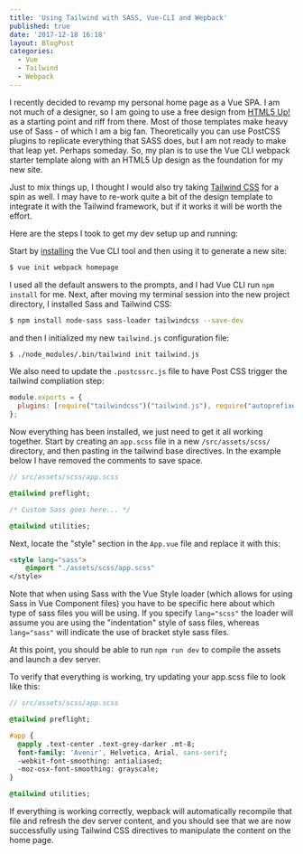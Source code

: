 ```yaml
---
title: 'Using Tailwind with SASS, Vue-CLI and Wepback'
published: true
date: '2017-12-18 16:18'
layout: BlogPost
categories:
  - Vue
  - Tailwind
  - Webpack
---
```


I recently decided to revamp my personal home page as a Vue SPA. I am not much of a designer, so I am going to use a free design from [HTML5 Up!](https://html5up.net/) as a starting point and riff from there. Most of those templates make heavy use of Sass - of which I am a big fan. Theoretically you can use PostCSS plugins to replicate everything that SASS does, but I am not ready to make that leap yet. Perhaps someday. So, my plan is to use the Vue CLI webpack starter template along with an HTML5 Up design as the foundation for my new site.

<!-- more -->

Just to mix things up, I thought I would also try taking [Tailwind CSS](https://tailwindcss.com/) for a spin as well. I may have to re-work quite a bit of the design template to integrate it with the Tailwind framework, but if it works it will be worth the effort.

Here are the steps I took to get my dev setup up and running:

Start by [installing](https://github.com/vuejs/vue-cli) the Vue CLI tool and then using it to generate a new site:

```bash
$ vue init webpack homepage
```

I used all the default answers to the prompts, and I had Vue CLI run `npm install` for me. Next, after moving my terminal session into the new project directory, I installed Sass and Tailwind CSS:

```bash
$ npm install node-sass sass-loader tailwindcss --save-dev
```

and then I initialized my new `tailwind.js` configuration file:

```bash
$ ./node_modules/.bin/tailwind init tailwind.js
```

We also need to update the `.postcssrc.js` file to have Post CSS trigger the tailwind compliation step:

```js
module.exports = {
  plugins: [require("tailwindcss")("tailwind.js"), require("autoprefixer")()]
};
```

Now everything has been installed, we just need to get it all working together. Start by creating an `app.scss` file in a new `/src/assets/scss/` directory, and then pasting in the tailwind base directives. In the example below I have removed the comments to save space.

```sass
// src/assets/scss/app.scss

@tailwind preflight;

/* Custom Sass goes here... */

@tailwind utilities;
```

Next, locate the "style" section in the `App.vue` file and replace it with this:

```html
<style lang="sass">
    @import "./assets/scss/app.scss"
</style>
```

Note that when using Sass with the Vue Style loader (which allows for using Sass in Vue Component files) you have to be specific here about which type of sass files you will be using. If you specify `lang="scss"` the loader will assume you are using the "indentation" style of sass files, whereas `lang="sass"` will indicate the use of bracket style sass files.

At this point, you should be able to run `npm run dev` to compile the assets and launch a dev server.

To verify that everything is working, try updating your app.scss file to look like this:

```sass
// src/assets/scss/app.scss

@tailwind preflight;

#app {
  @apply .text-center .text-grey-darker .mt-8;
  font-family: 'Avenir', Helvetica, Arial, sans-serif;
  -webkit-font-smoothing: antialiased;
  -moz-osx-font-smoothing: grayscale;
}

@tailwind utilities;
```

If everything is working correctly, wepback will automatically recompile that file and refresh the dev server content, and you should see that we are now successfully using Tailwind CSS directives to manipulate the content on the home page.
